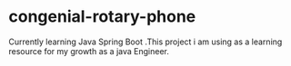 # congenial-rotary-phone
Currently learning Java Spring Boot .This project i am using as a learning resource for my growth as a java Engineer. 
